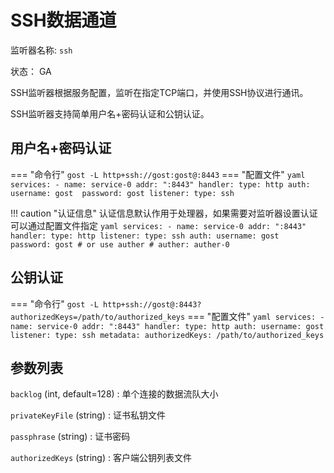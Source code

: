 # SSH数据通道

监听器名称: `ssh`

状态： GA

SSH监听器根据服务配置，监听在指定TCP端口，并使用SSH协议进行通讯。

SSH监听器支持简单用户名+密码认证和公钥认证。

## 用户名+密码认证

=== "命令行"
    ```
	gost -L http+ssh://gost:gost@:8443
	```
=== "配置文件"
    ```yaml
	services:
	- name: service-0
	  addr: ":8443"
	  handler:
		type: http
		auth:
		  username: gost 
		  password: gost
	  listener:
		type: ssh
	```

!!! caution "认证信息"
    认证信息默认作用于处理器，如果需要对监听器设置认证可以通过配置文件指定
	```yaml
	services:
	- name: service-0
	  addr: ":8443"
	  handler:
		type: http
	  listener:
		type: ssh
		auth:
		  username: gost 
		  password: gost
		# or use auther
		# auther: auther-0
	```

## 公钥认证

=== "命令行"
    ```
	gost -L http+ssh://gost@:8443?authorizedKeys=/path/to/authorized_keys
	```
=== "配置文件"
    ```yaml
	services:
	- name: service-0
	  addr: ":8443"
	  handler:
		type: http
		auth:
		  username: gost
	  listener:
		type: ssh
		metadata:
		  authorizedKeys: /path/to/authorized_keys
	```

## 参数列表

`backlog` (int, default=128)
:    单个连接的数据流队大小

`privateKeyFile` (string)
:    证书私钥文件

`passphrase` (string)
:    证书密码

`authorizedKeys` (string)
:    客户端公钥列表文件